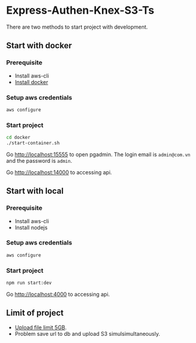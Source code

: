 # Express-Authen-Knex-S3-Ts

There are two methods to start project with development.

## Start with docker

### Prerequisite

- Install aws-cli
- [Install docker](./docs/install-docker.md)

### Setup aws credentials

```bash
aws configure
```

### Start project

```bash
cd docker
./start-container.sh
```

Go [http://localhost:15555](http://localhost:15555) to open pgadmin. The login email is `admin@com.vn` and the password is `admin`.

Go [http://localhost:14000](http://localhost:14000) to accessing api.

## Start with local

### Prerequisite

- Install aws-cli
- Install nodejs

### Setup aws credentials

```bash
aws configure
```

### Start project

```bash
npm run start:dev
```

Go [http://localhost:4000](http://localhost:4000) to accessing api.

## Limit of project

- [Upload file limit 5GB](./docs/s3-service.md).
- Problem save url to db and upload S3 simulsimultaneously.
